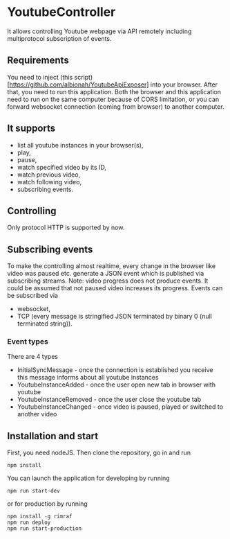 # YoutubeController
It allows controlling Youtube webpage via API remotely including multiprotocol subscription of events.

## Requirements
You need to inject (this script)[https://github.com/albionah/YoutubeApiExposer] into your browser. After that, you need to run this application. Both the browser and this application need to run on the same computer because of CORS limitation, or you can forward websocket connection (coming from browser) to another computer.

## It supports
- list all youtube instances in your browser(s),
- play,
- pause,
- watch specified video by its ID,
- watch previous video,
- watch following video,
- subscribing events.

## Controlling
Only protocol HTTP is supported by now. 

## Subscribing events
To make the controlling almost realtime, every change in the browser like video was paused etc. generate a JSON event which is published via subscribing streams.
Note: video progress does not produce events. It could be assumed that not paused video increases its progress.
Events can be subscribed via
- websocket,
- TCP (every message is stringified JSON terminated by binary 0 (null terminated string)).

### Event types
There are 4 types
- InitialSyncMessage - once the connection is established you receive this message informs about all youtube instances
- YoutubeInstanceAdded - once the user open new tab in browser with youtube
- YoutubeInstanceRemoved - once the user close the youtube tab
- YoutubeInstanceChanged - once video is paused, played or switched to another video

## Installation and start
First, you need nodeJS. Then clone the repository, go in and run
```
npm install
```
You can launch the application for developing by running
```
npm run start-dev
```
or for production by running
```
npm install -g rimraf
npm run deploy
npm run start-production
```

